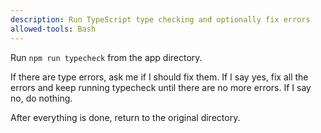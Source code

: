 ```yaml
---
description: Run TypeScript type checking and optionally fix errors
allowed-tools: Bash
---
```


Run `npm run typecheck` from the app directory.

If there are type errors, ask me if I should fix them. If I say yes, fix all the errors and keep running typecheck until there are no more errors. If I say no, do nothing.

After everything is done, return to the original directory.

